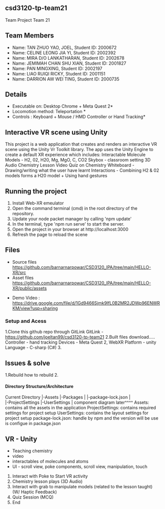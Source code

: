 ## csd3120-tp-team21
Team Project Team 21

## Team Members

* Name: TAN ZHUO YAO, JOEL, Student ID: 2000672
* Name: CELINE LEONG JIA YI, Student ID: 2002392
* Name: MIRA D/O LANKATHARAN, Student ID: 2002678
* Name: JEMIMAH CHAN SHU XIAN, Student ID: 2001827
* Name: PAN MINGXING, Student ID: 2002197
* Name: LIAO RUIQI RICKY, Student ID: 2001151
* Name: DARRION AW WEI TING, Student ID: 2000735


## Details
* Executable on: Desktop Chrome + Meta Quest 2*
* Locomotion method: Teleportation * 
* Controls : Keyboard + Mouse / HMD Controller or Hand Tracking*


## Interactive VR scene using Unity
This project is a web application that creates and renders an interactive VR scene using the Unity Vr Toolkit library. 
The app uses the Unity Engine to create a default XR experience which includes:
Interactable Molecule Models - H2, 02, H20, Mg, MgO, C, CO2
Skybox - classroom setting
3D Audio Chemistry Lesson Video
Quiz on Chemistry 
Whiteboard - Drawing/writing what the user have learnt
Interactions - Combining H2 & 02 models forms a H20 model + Using hand gestures



## Running the project
1. Install Web-XR emeulator
2. Open the command terminal (cmd) in the root directory of the repository.
3. Update your node packet manager by calling 'npm update'
4. In the terminal, type 'npm run serve' to start the server.
5. Open the project in your browser at http://localhost:3000
6. Refresh the page to reload the scene


## Files
- Source files
  https://github.com/barnarnarpowar/CSD3120_IPA/tree/main/HELLO-XR/src
- Asset files
  https://github.com/barnarnarpowar/CSD3120_IPA/tree/main/HELLO-XR/public/assets


* Demo Video :
https://drive.google.com/file/d/1Gd9466Sjmk9IfL0B2MR2JDWp96ENWRKM/view?usp=sharing


### Setup and Acess
1.Clone this github repo through GitLink
GitLink - https://github.com/joeltan99/csd3120-tp-team21
2.Built files
download.....
Controller - hand tracking 
Devices - Meta Quest 2, WebXR
Platform - unity
Language - C-sharp (C#)
3.

## Issues & solve
1.Rebuild
how to rebuild
2.

#### Directory Structure/Architecture
Current Directory
|-Assets
|-Packages
|	|-package-lock.json
|	
|-ProjectSettings
|-UserSettings
|
component diagram later^^^^
Assets: contains all the assets in the application
ProjectSettings: contains required settings for project setup
UserSettings: contains the layout settings for project setup
package-lock.json: handle by npm and the version will be use is configue in package.json 

## VR - Unity
- Teaching chemistry
- video 
- interactables of molecules and atoms
- UI - scroll view, poke components, scroll view, manipulation, touch
1. Interact with Poke to Start VR activity
2. Chemistry lesson plays (3D Audio)
3. Interact with grab to manipulate models (related to the lesson taught) (W/ Haptic Feedback)
4. Quiz Session (MCQ)
5. End
